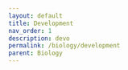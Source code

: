```yaml
---
layout: default
title: Development
nav_order: 1
description: devo
permalink: /biology/development
parent: Biology
---
```


